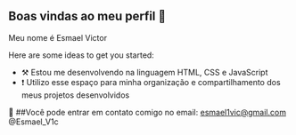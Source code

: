 ## Boas vindas ao meu perfil 👋

Meu nome é Esmael Victor

Here are some ideas to get you started:

- ⚒️ Estou me desenvolvendo na linguagem HTML, CSS e JavaScript
- ❗ Utilizo esse espaço para minha organização e compartilhamento dos meus projetos desenvolvidos

📧 ##Você pode entrar em contato comigo no email: 
esmael1vic@gmail.com
@Esmael_V1c
